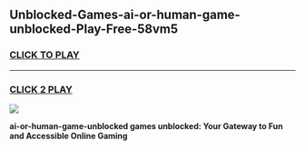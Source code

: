 
## Unblocked-Games-ai-or-human-game-unblocked-Play-Free-58vm5
<h3>
<a href="https://premium76.site?title=ai-or-human-game-unblocked&ref=23A">CLICK TO PLAY</a></h3>
<hr>

<h3>
<a href="https://premium76.site?title=ai-or-human-game-unblocked&ref=23A">CLICK 2 PLAY</a>
  
</h3>

<a href="https://premium76.site?title=ai-or-human-game-unblocked&ref=23A"><img src="https://clearcache.store/games.png"></a>


**ai-or-human-game-unblocked games unblocked: Your Gateway to Fun and Accessible Online Gaming**
